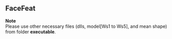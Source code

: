 ## FaceFeat
**Note**</br>
Please use other necessary files (dlls, model[Ws1 to Ws5], and mean shape) from folder **executable**.
